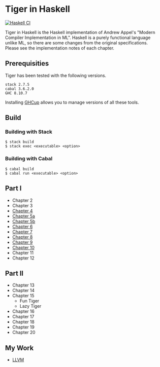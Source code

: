# Tiger in Haskell

[![Haskell CI](https://github.com/ksrky/Tiger/actions/workflows/haskell.yml/badge.svg)](https://github.com/ksrky/Tiger/actions/workflows/haskell.yml)

Tiger in Haskell is the Haskell implementation of Andrew Appel's "Modern Compiler Implementation in ML".
Haskell is a purely functional language unlike ML, so there are some changes from the original specifications.
Please see the implementation notes of each chapter.

## Prerequisities

Tiger has been tested with the following versions.

```
stack 2.7.5
cabal 3.6.2.0
GHC 8.10.7
```

Installing [GHCup](https://www.haskell.org/ghcup/) allows you to manage versions of all these tools.

## Build

### Building with Stack

```command
$ stack build
$ stack exec <executable> <option>
```

### Building with Cabal

```command
$ cabal build
$ cabal run <executable> <option>
```

## Part I

- Chapter 2
- Chapter 3
- [Chapter 4](https://github.com/ksrky/Tiger/tree/master/src/chapter4)
- [Chapter 5a](https://github.com/ksrky/Tiger/tree/master/src/chapter5a)
- [Chapter 5b](https://github.com/ksrky/Tiger/tree/master/src/chapter5b)
- [Chapter 6](https://github.com/ksrky/Tiger/tree/master/src/chapter6)
- [Chapter 7](https://github.com/ksrky/Tiger/tree/master/src/chapter7)
- [Chapter 8](https://github.com/ksrky/Tiger/tree/master/src/chapter8)
- [Chapter 9](https://github.com/ksrky/Tiger/tree/master/src/chapter9)
- [Chapter 10](https://github.com/ksrky/Tiger/tree/master/src/chapter10)
- Chapter 11
- Chapter 12

## Part II

- Chapter 13
- Chapter 14
- Chapter 15
  - Fun Tiger
  - Lazy Tiger
- Chapter 16
- Chapter 17
- Chapter 18
- Chapter 19
- Chapter 20

## My Work

- [LLVM](https://github.com/ksrky/Tiger/tree/master/src/llvm)
